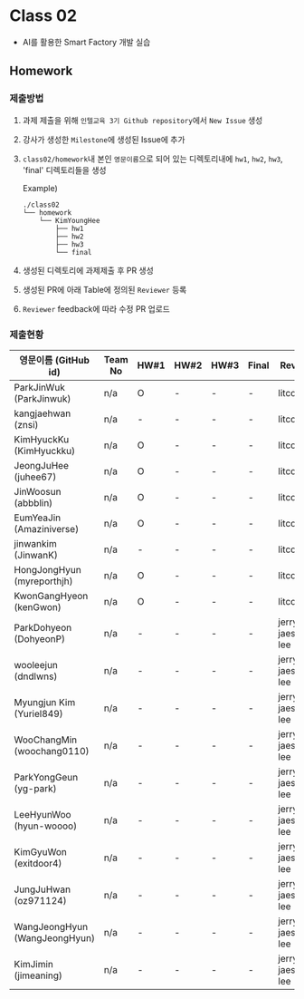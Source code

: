 # Class 02

* AI를 활용한 Smart Factory 개발 실습

## Homework

### 제출방법

1. 과제 제출을 위해 `인텔교육 3기 Github repository`에서 `New Issue` 생성

2. 강사가 생성한 `Milestone`에 생성된 Issue에 추가 

3. `class02/homework`내 본인 `영문이름`으로 되어 있는 디렉토리내에 `hw1`, `hw2`, `hw3`, 'final' 디렉토리들을 생성

    Example)
    ```
    ./class02
    └── homework
        └── KimYoungHee
            ├── hw1
            ├── hw2
            ├── hw3
            └── final
    ```

4. 생성된 디렉토리에 과제제출 후 PR 생성

5. 생성된 PR에 아래 Table에 정의된 `Reviewer` 등록

6. `Reviewer` feedback에 따라 수정 PR 업로드

### 제출현황

| 영문이름 (GitHub id)           | Team No | HW#1 | HW#2 | HW#3 | Final | Reviewer |
|-------------------------------|---------|------|------|------|-------|----------|
| ParkJinWuk (ParkJinwuk) | n/a | O | - | - | - | litcoder |
| kangjaehwan (znsi) | n/a | - | - | - | - | litcoder |
| KimHyuckKu (KimHyuckku) | n/a | O | - | - | - | litcoder |
| JeongJuHee (juhee67) | n/a | O | - | - | - | litcoder |
| JinWoosun (abbblin) | n/a | O | - | - | - | litcoder |
| EumYeaJin (Amaziniverse) | n/a | O | - | - | - | litcoder |
| jinwankim (JinwanK) | n/a | - | - | - | - | litcoder |
| HongJongHyun (myreporthjh) | n/a | O | - | - | - | litcoder |
| KwonGangHyeon (kenGwon) | n/a | O | - | - | - | litcoder |
| ParkDohyeon (DohyeonP) | n/a | - | - | - | - | jerry-jaeseong-lee |
| wooleejun (dndlwns) | n/a | - | - | - | - | jerry-jaeseong-lee |
| Myungjun Kim (Yuriel849) | n/a | - | - | - | - | jerry-jaeseong-lee |
| WooChangMin (woochang0110) | n/a | - | - | - | - | jerry-jaeseong-lee |
| ParkYongGeun (yg-park) | n/a | - | - | - | - | jerry-jaeseong-lee |
| LeeHyunWoo (hyun-woooo) | n/a | - | - | - | - | jerry-jaeseong-lee |
| KimGyuWon (exitdoor4) | n/a | - | - | - | - | jerry-jaeseong-lee |
| JungJuHwan (oz971124) | n/a | - | - | - | - | jerry-jaeseong-lee |
| WangJeongHyun (WangJeongHyun) | n/a | - | - | - | - | jerry-jaeseong-lee |
| KimJimin (jimeaning) | n/a | - | - | - | - | jerry-jaeseong-lee |
